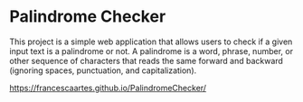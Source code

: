 # Palindrome Checker

This project is a simple web application that allows users to check if a given input text is a palindrome or not. A palindrome is a word, phrase, number, or other sequence of characters that reads the same forward and backward (ignoring spaces, punctuation, and capitalization).

https://francescaartes.github.io/PalindromeChecker/